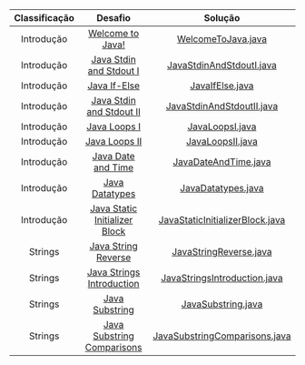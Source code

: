 |          Classificação          |                                                         Desafio                                                       		 		|                                                                                                Solução                                                                                                                               				 		
|:---------------------------:|:---------------------------------------------------------------------------------------------------------------------------------------:|:-------------------------------------------------------------------------------------------------------------------------------------------------------------------------------------------------------------------------------------------------------------:|
|        Introdução   	  | [Welcome to Java!](https://www.hackerrank.com/challenges/welcome-to-java)                                               		 		| [WelcomeToJava.java](https://github.com/Jyeverson/HackerRank/blob/main/Solutions/Java/WelcomeToJava.java)                     				 		|															   |
|        Introdução         | [Java Stdin and Stdout I](https://www.hackerrank.com/challenges/java-stdin-and-stdout-1)                                		 		| [JavaStdinAndStdoutI.java](https://github.com/Jyeverson/HackerRank/blob/main/Solutions/Java/JavaStdinAndStdoutI.java)           			 		| 														       |
|        Introdução         | [Java If-Else](https://www.hackerrank.com/challenges/java-if-else)                                                      		 		| [JavaIfElse.java](https://github.com/Jyeverson/HackerRank/blob/main/Solutions/Java/JavaIfElse.java)				         				 		    | 														       |
|        Introdução         | [Java Stdin and Stdout II](https://www.hackerrank.com/challenges/java-stdin-stdout)                                     		 		| [JavaStdinAndStdoutII.java](https://github.com/Jyeverson/HackerRank/blob/main/Solutions/Java/JavaStdinAndStdoutII.java)       				 		| 														       |
|        Introdução         | [Java Loops I](https://www.hackerrank.com/challenges/java-loops-i)                                                      		 		| [JavaLoopsI.java](https://github.com/Jyeverson/HackerRank/blob/main/Solutions/Java/JavaLoopsI.java)                           				 		| 	 													       |
|        Introdução         | [Java Loops II](https://www.hackerrank.com/challenges/java-loops)                                                       		 		| [JavaLoopsII.java](https://github.com/Jyeverson/HackerRank/blob/main/Solutions/Java/JavaLoopsII.java)                         				 		|       											           |
|        Introdução         | [Java Date and Time](https://www.hackerrank.com/challenges/java-date-and-time)                                                       		 		| [JavaDateAndTime.java](https://github.com/Jyeverson/HackerRank/blob/main/Solutions/Java/JavaDateAndTime.java)                         				 		|       											           |
|        Introdução         | [Java Datatypes](https://www.hackerrank.com/challenges/java-datatypes)                                                       		 		| [JavaDatatypes.java](https://github.com/Jyeverson/HackerRank/blob/main/Solutions/Java/JavaDatatypes.java)                         				 		|       											           |
|        Introdução         | [Java Static Initializer Block](https://www.hackerrank.com/challenges/java-static-initializer-block)                                                       		 		| [JavaStaticInitializerBlock.java](https://github.com/Jyeverson/HackerRank/blob/main/Solutions/Java/JavaStaticInitializerBlock.java)                         				 		|       											           |
|        Strings         | [Java String Reverse](https://www.hackerrank.com/challenges/java-string-reverse)                                                       		 		| [JavaStringReverse.java](https://github.com/Jyeverson/HackerRank/blob/main/Solutions/Java/JavaStringReverse.java)                         				 		|       											           |
|        Strings         | [Java Strings Introduction](https://www.hackerrank.com/challenges/java-strings-introduction)                                                       		 		| [JavaStringsIntroduction.java](https://github.com/Jyeverson/HackerRank/blob/main/Solutions/Java/JavaStringsIntroduction.java)                         				 		|       											           |
|        Strings         | [Java Substring](https://www.hackerrank.com/challenges/java-substring)                                                       		 		| [JavaSubstring.java](https://github.com/Jyeverson/HackerRank/blob/main/Solutions/Java/JavaSubstring.java)                         				 		|       											           |
|        Strings         | [Java Substring Comparisons](https://www.hackerrank.com/challenges/java-string-compare)                                                       		 		| [JavaSubstringComparisons.java](https://github.com/Jyeverson/HackerRank/blob/main/Solutions/Java/JavaSubstringComparisons.java)                         				 		|       											           |
